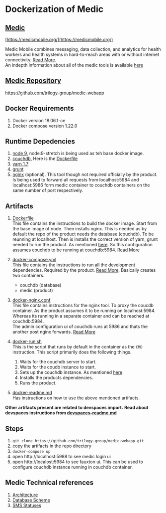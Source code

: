 # Dockerization of Medic

## [Medic](https://medicmobile.org/)
[https://medicmobile.org/](https://medicmobile.org/)

Medic Mobile combines messaging, data collection, and analytics for health workers and health systems in hard-to-reach areas with or without internet connectivity. [Read More](https://medicmobile.org/). <br> 
An indepth information about all of the medic tools is available [here](https://medicmobile.org/tools)

## [Medic Repository](https://github.com/trilogy-group/medic-webapp)
https://github.com/trilogy-group/medic-webapp

## Docker Requirements
 1. Docker version 18.06.1-ce
 2. Docker compose version 1.22.0

## Runtime Depedencies
 1. [node 9](https://nodejs.org/download/release/v9.0.0/), node:9-stretch is being used as teh base docker image. 
 2. [couchdb](http://couchdb.apache.org/), Here is the [Dockerfile](https://github.com/apache/couchdb-docker/blob/f429c1ccf22fe8cf7717383462fbf2f56e6d0301/2.2.0/Dockerfile)
 3. [yarn 1.7](https://yarnpkg.com/en/)
 4. [grunt](https://gruntjs.com/)
 5. [nginx](https://docs.nginx.com/nginx/admin-guide/installing-nginx/installing-nginx-open-source/) (optional). This tool though not required officially by the product. Is being used to forward all requests from localhost:5984 and localhost:5986 form medic container to couchdb containers on the same number of port respectively. 

## Artifacts
1. [Dockerfile](Dockerfile)<br>
    This file contains the instructions to build the docker image. Start from the base image of node. Then
    installs nginx. This is needed as by default the repo of the product needs the database (couchdb). To be reunning
    at localhost. 
    Then is installs the correct version of yarn, grunt needed to run the product. As mentioned [here](readme.md). So this configuration assumes couchdb to be running at couchdb:5984. [Read More](https://docs.docker.com/engine/reference/builder/#usage)

2. [docker-compose.yml](docker-compose.yml)<br>
    This file contains the instructions to run all the development dependencies. Required by the product. [Read More](https://docs.docker.com/compose/overview/#compose-documentation). Basically creates two containers. 
     * couchdb (database)
     * medic (product)

3. [docker-nginx.conf](docker-nginx.conf)<br>
    This file contains instructions for the nginx tool. To proxy the coucdb container. As the product assumes it to be running on localhost:5984. Whereas its running in a separate container and can be reached at couchdb:5984. <br>
    The admin configuration ui of couchdb runs at 5986 and thats the another post nginx forwards. [Read More](http://nginx.org/en/docs/beginners_guide.html#conf_structure)

4. [docker-run.sh](docker-run.sh)<br>
    This is the script that runs by default in the container as the `CMD` instruction. This script primarily does the following things. <br>
    1. Waits for the couchdb server to start. 
    2. Waits for the coudb instance to start. 
    3. Sets up the couchdb instance. As mentioned [here](readme.md). 
    4. Installs the products dependencies.
    5. Runs the product. 
    
5. [docker-readme.md](docker-readme.md)<br>
    Has instructions on how to use the above mentioned artifacts. 

**Other artifacts present are related to devspaces import.** **Read about devspaces instructions from [devspaces-readme.md](devspaces-readme.md)**

## Steps
1. `git clone https://github.com/trilogy-group/medic-webapp.git`
2. copy the artifacts in the repo directory
3. `docker-compose up`
4. open http://localhost:5988 to see medic login ui
5. open http://localost:5984 to see fauxton ui. This can be used to configure couchdb instance running in couchdb container.


## Medic Technical references
1. [Architecture](https://github.com/medic/medic-docs/blob/master/development/architecture.md)
2. [Database Scheme](https://github.com/medic/medic-docs/blob/master/development/db-schema.md)
3. [SMS Statuses](https://github.com/medic/medic-docs/blob/master/user/message-states.md)